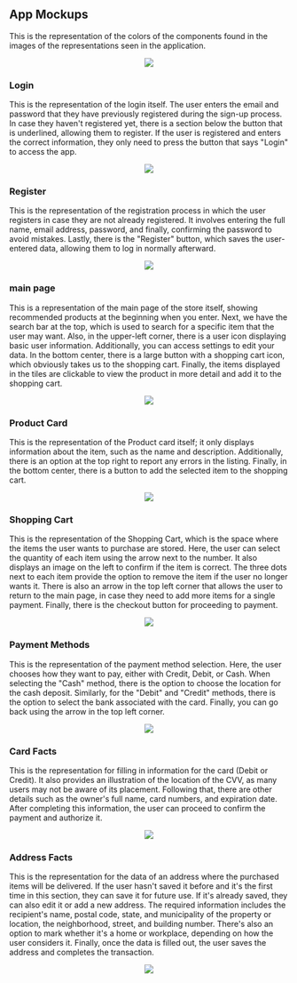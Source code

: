 ## App Mockups 
This is the representation of the colors of the components found in the images of the representations seen in the application.

<p align='center'>
  <img src='https://github.com/JavierAcosta07/App-mockups/blob/main/Low%20Fidelity/Images/L.F.Image%201.png?raw=true'>
</p>

### Login 
This is the representation of the login itself. The user enters the email and password that they have previously registered during the sign-up process. In case they haven't registered yet, there is a section below the button that is underlined, allowing them to register. If the user is registered and enters the correct information, they only need to press the button that says "Login" to access the app.

<p align='center'>
  <img src='https://github.com/JavierAcosta07/App-mockups/blob/main/Low%20Fidelity/Images/L.F.Image%201.png?raw=true'>
</p>

### Register 
This is the representation of the registration process in which the user registers in case they are not already registered. It involves entering the full name, email address, password, and finally, confirming the password to avoid mistakes. Lastly, there is the "Register" button, which saves the user-entered data, allowing them to log in normally afterward.

<p align='center'>
  <img src='https://github.com/JavierAcosta07/App-mockups/blob/main/Low%20Fidelity/Images/L.F.Image%202.png?raw=true'>
</p>

### main page 
This is a representation of the main page of the store itself, showing recommended products at the beginning when you enter. Next, we have the search bar at the top, which is used to search for a specific item that the user may want. Also, in the upper-left corner, there is a user icon displaying basic user information. Additionally, you can access settings to edit your data. In the bottom center, there is a large button with a shopping cart icon, which obviously takes us to the shopping cart. Finally, the items displayed in the tiles are clickable to view the product in more detail and add it to the shopping cart.

<p align='center'>
  <img src='https://github.com/JavierAcosta07/App-mockups/blob/main/Low%20Fidelity/Images/L.F.Image%203.png?raw=true'>
</p>

### Product Card
This is the representation of the Product card itself; it only displays information about the item, such as the name and description. Additionally, there is an option at the top right to report any errors in the listing. Finally, in the bottom center, there is a button to add the selected item to the shopping cart.

<p align='center'>
  <img src='https://github.com/JavierAcosta07/App-mockups/blob/main/Low%20Fidelity/Images/L.F.Image%204.png?raw=true'>
</p>

### Shopping Cart
This is the representation of the Shopping Cart, which is the space where the items the user wants to purchase are stored. Here, the user can select the quantity of each item using the arrow next to the number. It also displays an image on the left to confirm if the item is correct. The three dots next to each item provide the option to remove the item if the user no longer wants it. There is also an arrow in the top left corner that allows the user to return to the main page, in case they need to add more items for a single payment. Finally, there is the checkout button for proceeding to payment.

<p align='center'>
  <img src='https://github.com/JavierAcosta07/App-mockups/blob/main/Low%20Fidelity/Images/L.F.Image%205.png?raw=true'>
</p>

### Payment Methods
This is the representation of the payment method selection. Here, the user chooses how they want to pay, either with Credit, Debit, or Cash. When selecting the "Cash" method, there is the option to choose the location for the cash deposit. Similarly, for the "Debit" and "Credit" methods, there is the option to select the bank associated with the card. Finally, you can go back using the arrow in the top left corner.

<p align='center'>
  <img src='https://github.com/JavierAcosta07/App-mockups/blob/main/Low%20Fidelity/Images/L.F.Image%206.png?raw=true'>
</p>

### Card Facts
This is the representation for filling in information for the card (Debit or Credit). It also provides an illustration of the location of the CVV, as many users may not be aware of its placement. Following that, there are other details such as the owner's full name, card numbers, and expiration date. After completing this information, the user can proceed to confirm the payment and authorize it.

<p align='center'>
  <img src='https://github.com/JavierAcosta07/App-mockups/blob/main/Low%20Fidelity/Images/L.F.Image%207.png?raw=true'>
</p>

### Address Facts
This is the representation for the data of an address where the purchased items will be delivered. If the user hasn't saved it before and it's the first time in this section, they can save it for future use. If it's already saved, they can also edit it or add a new address. The required information includes the recipient's name, postal code, state, and municipality of the property or location, the neighborhood, street, and building number. There's also an option to mark whether it's a home or workplace, depending on how the user considers it. Finally, once the data is filled out, the user saves the address and completes the transaction.

<p align='center'>
  <img src='https://github.com/JavierAcosta07/App-mockups/blob/main/Low%20Fidelity/Images/L.F.Image%208.png?raw=true'>
</p>

